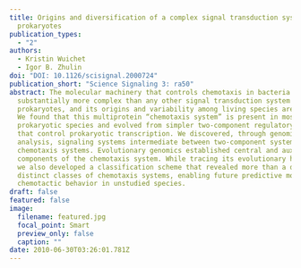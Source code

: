 ```yaml
---
title: Origins and diversification of a complex signal transduction system in
  prokaryotes
publication_types:
  - "2"
authors:
  - Kristin Wuichet
  - Igor B. Zhulin
doi: "DOI: 10.1126/scisignal.2000724"
publication_short: "Science Signaling 3: ra50"
abstract: The molecular machinery that controls chemotaxis in bacteria is
  substantially more complex than any other signal transduction system in
  prokaryotes, and its origins and variability among living species are unknown.
  We found that this multiprotein “chemotaxis system” is present in most
  prokaryotic species and evolved from simpler two-component regulatory systems
  that control prokaryotic transcription. We discovered, through genomic
  analysis, signaling systems intermediate between two-component systems and
  chemotaxis systems. Evolutionary genomics established central and auxiliary
  components of the chemotaxis system. While tracing its evolutionary history,
  we also developed a classification scheme that revealed more than a dozen
  distinct classes of chemotaxis systems, enabling future predictive modeling of
  chemotactic behavior in unstudied species.
draft: false
featured: false
image:
  filename: featured.jpg
  focal_point: Smart
  preview_only: false
  caption: ""
date: 2010-06-30T03:26:01.781Z
---
```

